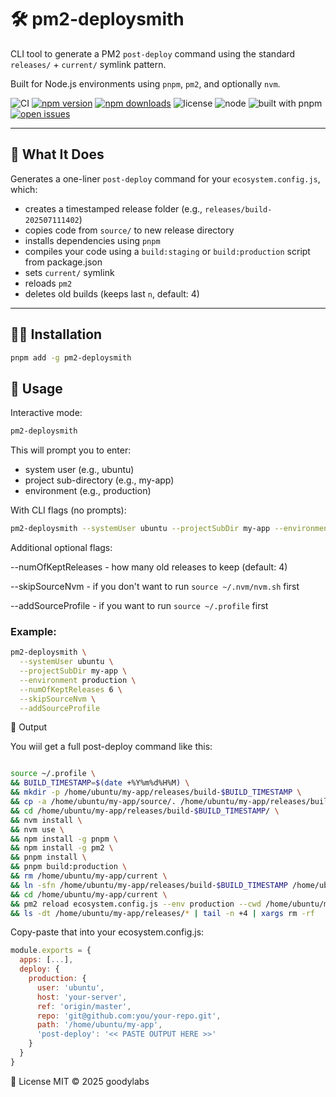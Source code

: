 # 🛠️ pm2-deploysmith

CLI tool to generate a PM2 `post-deploy` command using the standard `releases/` + `current/` symlink pattern.

Built for Node.js environments using `pnpm`, `pm2`, and optionally `nvm`.

![CI](https://github.com/goodylabs/pm2-deploysmith/actions/workflows/ci.yml/badge.svg)
[![npm version](https://img.shields.io/npm/v/pm2-deploysmith.svg)](https://www.npmjs.com/package/pm2-deploysmith)
[![npm downloads](https://img.shields.io/npm/dm/pm2-deploysmith.svg)](https://www.npmjs.com/package/pm2-deploysmith)
![license](https://img.shields.io/npm/l/pm2-deploysmith.svg)
![node](https://img.shields.io/node/v/pm2-deploysmith)
![built with pnpm](https://img.shields.io/badge/built%20with-pnpm-ff69b4.svg)
[![open issues](https://img.shields.io/github/issues/goodylabs/pm2-deploysmith.svg)](https://github.com/goodylabs/pm2-deploysmith/issues)

---

## 🚀 What It Does

Generates a one-liner `post-deploy` command for your `ecosystem.config.js`, which:

- creates a timestamped release folder (e.g., `releases/build-202507111402`)
- copies code from `source/` to new release directory
- installs dependencies using `pnpm`
- compiles your code using a `build:staging` or `build:production` script from package.json
- sets `current/` symlink
- reloads `pm2`
- deletes old builds (keeps last `n`, default: 4)

---

## 🧑‍💻 Installation

```bash
pnpm add -g pm2-deploysmith
```


## 🏃 Usage

Interactive mode:

```bash
pm2-deploysmith
```

This will prompt you to enter:

* system user (e.g., ubuntu)
* project sub-directory (e.g., my-app)
* environment (e.g., production)

With CLI flags (no prompts):
```bash
pm2-deploysmith --systemUser ubuntu --projectSubDir my-app --environment production
```

Additional optional flags:

--numOfKeptReleases - how many old releases to keep (default: 4)

--skipSourceNvm - if you don't want to run `source ~/.nvm/nvm.sh` first

--addSourceProfile - if you want to run `source ~/.profile` first


### Example:

```bash
pm2-deploysmith \
  --systemUser ubuntu \
  --projectSubDir my-app \
  --environment production \
  --numOfKeptReleases 6 \
  --skipSourceNvm \
  --addSourceProfile
```

🧪 Output

You wiil get a full post-deploy command like this:

```bash

source ~/.profile \
&& BUILD_TIMESTAMP=$(date +%Y%m%d%H%M) \
&& mkdir -p /home/ubuntu/my-app/releases/build-$BUILD_TIMESTAMP \
&& cp -a /home/ubuntu/my-app/source/. /home/ubuntu/my-app/releases/build-$BUILD_TIMESTAMP/ \
&& cd /home/ubuntu/my-app/releases/build-$BUILD_TIMESTAMP/ \
&& nvm install \
&& nvm use \
&& npm install -g pnpm \
&& npm install -g pm2 \
&& pnpm install \
&& pnpm build:production \
&& rm /home/ubuntu/my-app/current \
&& ln -sfn /home/ubuntu/my-app/releases/build-$BUILD_TIMESTAMP /home/ubuntu/my-app/current \
&& cd /home/ubuntu/my-app/current \
&& pm2 reload ecosystem.config.js --env production --cwd /home/ubuntu/my-app/current \
&& ls -dt /home/ubuntu/my-app/releases/* | tail -n +4 | xargs rm -rf

```

Copy-paste that into your ecosystem.config.js:

```js
module.exports = {
  apps: [...],
  deploy: {
    production: {
      user: 'ubuntu',
      host: 'your-server',
      ref: 'origin/master',
      repo: 'git@github.com:you/your-repo.git',
      path: '/home/ubuntu/my-app',
      'post-deploy': '<< PASTE OUTPUT HERE >>'
    }
  }
}
```

📄 License
MIT © 2025 goodylabs
